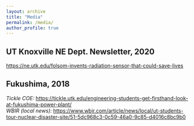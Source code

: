 ```yaml
---
layout: archive
title: "Media"
permalink: /media/
author_profile: true
---
```

## UT Knoxville NE Dept. Newsletter, 2020 ##
https://ne.utk.edu/folsom-invents-radiation-sensor-that-could-save-lives
## Fukushima, 2018  ##
*Tickle COE:* https://tickle.utk.edu/engineering-students-get-firsthand-look-at-fukushima-power-plant/<br>
*WBIR (local news):* https://www.wbir.com/article/news/local/ut-students-tour-nuclear-disaster-site/51-5dc968c3-0c59-46a0-9c85-d4016c8bc9b0
